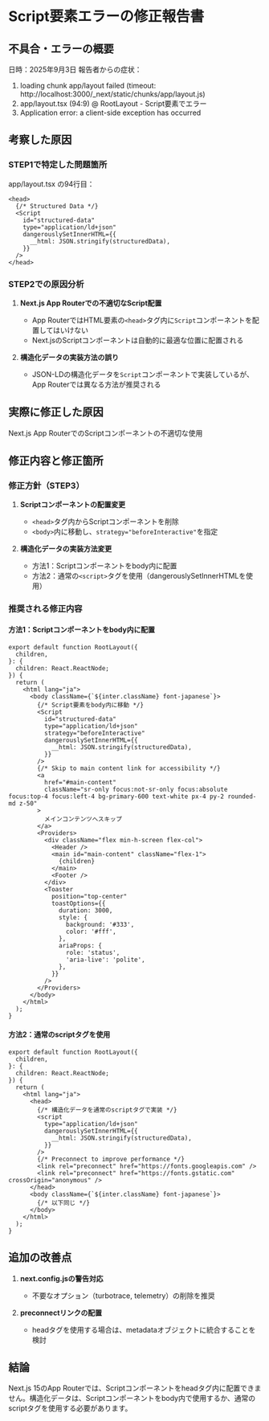 # Script要素エラーの修正報告書

## 不具合・エラーの概要
日時：2025年9月3日
報告者からの症状：
1. loading chunk app/layout failed (timeout: http://localhost:3000/_next/static/chunks/app/layout.js)
2. app/layout.tsx (94:9) @ RootLayout - Script要素でエラー
3. Application error: a client-side exception has occurred

## 考察した原因

### STEP1で特定した問題箇所
app/layout.tsx の94行目：
```tsx
<head>
  {/* Structured Data */}
  <Script
    id="structured-data"
    type="application/ld+json"
    dangerouslySetInnerHTML={{
      __html: JSON.stringify(structuredData),
    }}
  />
</head>
```

### STEP2での原因分析
1. **Next.js App Routerでの不適切なScript配置**
   - App RouterではHTML要素の`<head>`タグ内に`Script`コンポーネントを配置してはいけない
   - Next.jsのScriptコンポーネントは自動的に最適な位置に配置される

2. **構造化データの実装方法の誤り**
   - JSON-LDの構造化データを`Script`コンポーネントで実装しているが、App Routerでは異なる方法が推奨される

## 実際に修正した原因
Next.js App RouterでのScriptコンポーネントの不適切な使用

## 修正内容と修正箇所

### 修正方針（STEP3）
1. **Scriptコンポーネントの配置変更**
   - `<head>`タグ内からScriptコンポーネントを削除
   - `<body>`内に移動し、`strategy="beforeInteractive"`を指定

2. **構造化データの実装方法変更**
   - 方法1：Scriptコンポーネントをbody内に配置
   - 方法2：通常の`<script>`タグを使用（dangerouslySetInnerHTMLを使用）

### 推奨される修正内容

#### 方法1：Scriptコンポーネントをbody内に配置
```tsx
export default function RootLayout({
  children,
}: {
  children: React.ReactNode;
}) {
  return (
    <html lang="ja">
      <body className={`${inter.className} font-japanese`}>
        {/* Script要素をbody内に移動 */}
        <Script
          id="structured-data"
          type="application/ld+json"
          strategy="beforeInteractive"
          dangerouslySetInnerHTML={{
            __html: JSON.stringify(structuredData),
          }}
        />
        {/* Skip to main content link for accessibility */}
        <a 
          href="#main-content"
          className="sr-only focus:not-sr-only focus:absolute focus:top-4 focus:left-4 bg-primary-600 text-white px-4 py-2 rounded-md z-50"
        >
          メインコンテンツへスキップ
        </a>
        <Providers>
          <div className="flex min-h-screen flex-col">
            <Header />
            <main id="main-content" className="flex-1">
              {children}
            </main>
            <Footer />
          </div>
          <Toaster 
            position="top-center"
            toastOptions={{
              duration: 3000,
              style: {
                background: '#333',
                color: '#fff',
              },
              ariaProps: {
                role: 'status',
                'aria-live': 'polite',
              },
            }}
          />
        </Providers>
      </body>
    </html>
  );
}
```

#### 方法2：通常のscriptタグを使用
```tsx
export default function RootLayout({
  children,
}: {
  children: React.ReactNode;
}) {
  return (
    <html lang="ja">
      <head>
        {/* 構造化データを通常のscriptタグで実装 */}
        <script
          type="application/ld+json"
          dangerouslySetInnerHTML={{
            __html: JSON.stringify(structuredData),
          }}
        />
        {/* Preconnect to improve performance */}
        <link rel="preconnect" href="https://fonts.googleapis.com" />
        <link rel="preconnect" href="https://fonts.gstatic.com" crossOrigin="anonymous" />
      </head>
      <body className={`${inter.className} font-japanese`}>
        {/* 以下同じ */}
      </body>
    </html>
  );
}
```

## 追加の改善点
1. **next.config.jsの警告対応**
   - 不要なオプション（turbotrace, telemetry）の削除を推奨

2. **preconnectリンクの配置**
   - headタグを使用する場合は、metadataオブジェクトに統合することを検討

## 結論
Next.js 15のApp Routerでは、Scriptコンポーネントをheadタグ内に配置できません。構造化データは、Scriptコンポーネントをbody内で使用するか、通常のscriptタグを使用する必要があります。